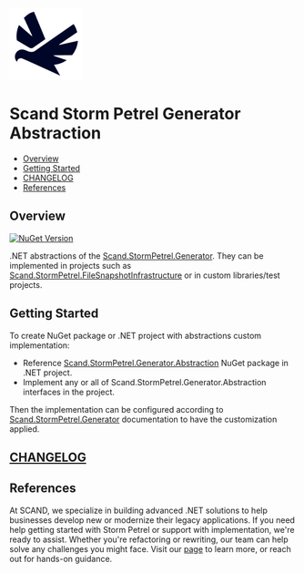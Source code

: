 [![Scand Storm Petrel Generator Abstraction](assets/logo-128x128-transparent.png)](https://scand.com/products/storm-petrel-expected-baselines-rewriter)
# Scand Storm Petrel Generator Abstraction
* [Overview](#overview)
* [Getting Started](#getting-started)
* [CHANGELOG](CHANGELOG.md)
* [References](#references)

## Overview
[![NuGet Version](http://img.shields.io/nuget/v/Scand.StormPetrel.Generator.Abstraction.svg?style=flat)](https://www.nuget.org/packages/Scand.StormPetrel.Generator.Abstraction)

.NET abstractions of the [Scand.StormPetrel.Generator](../generator/README.md). They can be implemented in projects such as [Scand.StormPetrel.FileSnapshotInfrastructure](../file-snapshot-infrastructure/README.md) or in custom libraries/test projects.

## Getting Started
To create NuGet package or .NET project with abstractions custom implementation:
* Reference [Scand.StormPetrel.Generator.Abstraction](https://www.nuget.org/packages/Scand.StormPetrel.Generator.Abstraction) NuGet package in .NET project.
* Implement any or all of Scand.StormPetrel.Generator.Abstraction interfaces in the project.

Then the implementation can be configured according to [Scand.StormPetrel.Generator](../generator/README.md) documentation to have the customization applied.

## [CHANGELOG](CHANGELOG.md)

## References

At SCAND, we specialize in building advanced .NET solutions to help businesses develop new or modernize their legacy applications. If you need help getting started with Storm Petrel or support with implementation, we're ready to assist. Whether you're refactoring or rewriting, our team can help solve any challenges you might face. Visit our [page](https://scand.com/contact-us/) to learn more, or reach out for hands-on guidance.